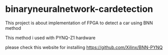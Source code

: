 # binaryneuralnetwork-cardetection
This project is about implementation of FPGA to detect a car using BNN method

This method i used with PYNQ-Z1 hardware

please check this website for installing https://github.com/Xilinx/BNN-PYNQ
